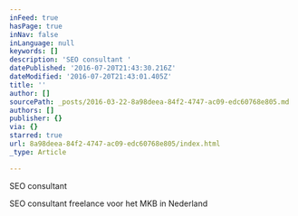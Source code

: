 ```yaml
---
inFeed: true
hasPage: true
inNav: false
inLanguage: null
keywords: []
description: 'SEO consultant '
datePublished: '2016-07-20T21:43:30.216Z'
dateModified: '2016-07-20T21:43:01.405Z'
title: ''
author: []
sourcePath: _posts/2016-03-22-8a98deea-84f2-4747-ac09-edc60768e805.md
authors: []
publisher: {}
via: {}
starred: true
url: 8a98deea-84f2-4747-ac09-edc60768e805/index.html
_type: Article

---
```

SEO consultant 

SEO consultant freelance voor het MKB in Nederland